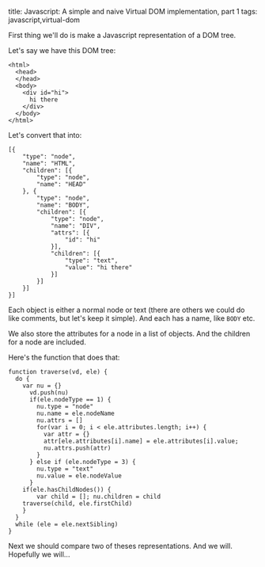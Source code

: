 title: Javascript: A simple and naive Virtual DOM implementation, part 1
tags: javascript,virtual-dom

First thing we'll do is make a Javascript representation of a DOM tree.

Let's say we have this DOM tree:

```
<html>
  <head>
  </head>
  <body>
    <div id="hi">
      hi there
    </div>
  </body>
</html>
```

Let's convert that into:

```
[{
    "type": "node",
    "name": "HTML",
    "children": [{
        "type": "node",
        "name": "HEAD"
    }, {
        "type": "node",
        "name": "BODY",
        "children": [{
            "type": "node",
            "name": "DIV",
            "attrs": [{
                "id": "hi"
            }],
            "children": [{
                "type": "text",
                "value": "hi there"
            }]
        }]
    }]
}]
```

Each object is either a normal node or text (there are others we could do like comments, but let's keep it simple). And each has a name, like `BODY` etc.

We also store the attributes for a node in a list of objects. And the children for a node are included.

Here's the function that does that:

```
function traverse(vd, ele) {
  do {
    var nu = {}
	  vd.push(nu)
      if(ele.nodeType == 1) {
        nu.type = "node"
        nu.name = ele.nodeName
        nu.attrs = []
        for(var i = 0; i < ele.attributes.length; i++) {
          var attr = {}
          attr[ele.attributes[i].name] = ele.attributes[i].value;
          nu.attrs.push(attr)
        }
      } else if (ele.nodeType = 3) {
        nu.type = "text"
        nu.value = ele.nodeValue
      }
    if(ele.hasChildNodes()) {
        var child = []; nu.children = child
	traverse(child, ele.firstChild)
    }
  }
  while (ele = ele.nextSibling)
}
```

Next we should compare two of theses representations. And we will. Hopefully we will...
